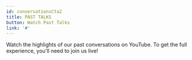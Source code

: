 ```yaml
---
id: conversationsCta2
title: PAST TALKS 
button: Watch Past Talks
link: '#'
---
```

Watch the highlights of our past conversations on YouTube. To get the full experience, you’ll need to join us live!

